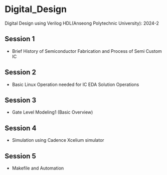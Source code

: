 # Digital_Design
Digital Design using Verilog HDL(Anseong Polytechnic University): 2024-2

## Session 1
* Brief History of Semiconductor Fabrication and Process of Semi Custom IC


## Session 2
* Basic Linux Operation needed for IC EDA Solution Operations

## Session 3
* Gate Level Modeling1 (Basic Overview)
## Session 4
* Simulation using Cadence Xcelium simulator
## Session 5
* Makefile and Automation
